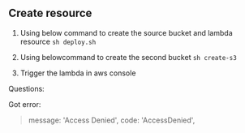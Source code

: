 ## Create resource
1. Using below command to create the source bucket and lambda resource
    `sh deploy.sh`

2. Using belowcommand to create the second bucket
   `sh create-s3`

3. Trigger the lambda in aws console
   

Questions:

Got error:
> message: 'Access Denied',
  code: 'AccessDenied',
